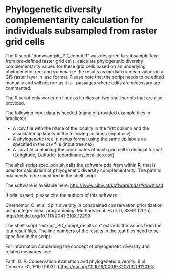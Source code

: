 # Phylogenetic diversity complementarity calculation for individuals subsampled from raster grid cells

The R script "donwsample_PD_compl.R" was designed to subsample taxa from pre-defined raster grid cells, calculate phylogenetic diversity complementarity values for these grid cells based on an underlying phylogenetic tree, and summarize the results as median or mean values in a GIS raster layer in .asc format. Please note that the script needs to be edited manually and will not run as it is - passages where edits are necessary are commented.

The R script only works on linux as it relies on two shell scripts that are also provided.

The following input data is needed (name of provided example files in brackets): 
* A .csv file with the name of the locality in the first column and the associated tip labels in the following columns (input.csv)
* A phylogenetic tree in nexus format using the same tip labels as specified in the csv file (input.tree.nex)
* A .csv file containing the coordinates of each grid cell in decimal format (Longitude, Latitude)  (coordinates_localities.csv)


The shell script exec_pda.sh calls the software pda from within R, that is used for calculation of phlyogenetic diversity complementarity. The path to pda needs to be specified in the shell script.

The software is available here: http://www.cibiv.at/software/pda/#download

If pda is used, please cite the authors of this software:

Chernomor, O. et al. Split diversity in constrained conservation prioritization using integer linear programming. Methods Ecol. Evol. 6, 83–91 (2015). http://dx.doi.org/10.1111/2041-210X.12299


The shell script "extract_PD_compl_results.sh" extracts the values from the .out result files. The line numbers of the results in the .out files need to be specified in the script.


For information concerning the concept of phylogenetic diversity and related measures see:

Faith, D. P. Conservation evaluation and phylogenetic diversity. Biol. Conserv. 61, 1–10 (1992). https://doi.org/10.1016/0006-3207(92)91201-3




